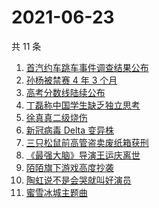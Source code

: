 # 2021-06-23

共 11 条

<!-- BEGIN -->
<!-- 最后更新时间 Wed Jun 23 2021 12:06:45 GMT+0800 (China Standard Time) -->

1. [首汽约车跳车事件调查结果公布](https://www.zhihu.com/search?q=首汽约车)
2. [孙杨被禁赛 4 年 3 个月](https://www.zhihu.com/search?q=孙杨)
3. [高考分数线陆续公布](https://www.zhihu.com/search?q=高考分数线)
4. [丁磊称中国学生缺乏独立思考](https://www.zhihu.com/search?q=丁磊)
5. [徐真真二级烧伤](https://www.zhihu.com/search?q=徐真真)
6. [新冠病毒 Delta 变异株](https://www.zhihu.com/search?q=新冠病毒)
7. [三只松鼠前高管盗卖废纸箱获刑](https://www.zhihu.com/search?q=三只松鼠)
8. [《最强大脑》导演王运庆离世](https://www.zhihu.com/search?q=最强大脑导演王运庆)
9. [陌陌旗下游戏高度抄袭](https://www.zhihu.com/search?q=黑帝斯)
10. [陶虹说不是会哭就叫好演员](https://www.zhihu.com/search?q=陶虹说不是会哭就叫好演员)
11. [蜜雪冰城主题曲](https://www.zhihu.com/search?q=蜜雪冰城)

<!-- END -->

